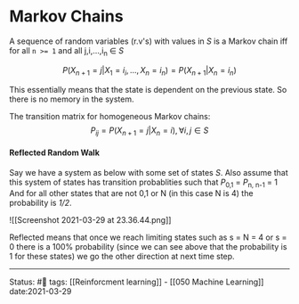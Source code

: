 # Markov Chains
A sequence of random variables (r.v's) with values in *S* is a Markov chain iff for all `n >= 1` and all j,i,...,i<sub>n</sub> ∈ *S*

$$P(X_{n+1} = j | X_1 = i_i ,..., X_n = i_n  ) = P(X_{n+1} | X_n = i_n) $$

This essentially means that the state is dependent on the previous state. So there is no memory in the system.

The transition matrix for homogeneous Markov chains:
$$
P_{ij} = P(X_{n+1} = j | X_n = i), \forall i,j \in S
$$

#### Reflected Random Walk
Say we have a system as below with some set of states *S*. Also assume that this system of states has transition probablities such that *P*<sub>0,1</sub> = *P*<sub>n, n-1</sub> = 1
And for all other states that are not 0,1 or N (in this case N is 4) the probability is *1/2*.


![[Screenshot 2021-03-29 at 23.36.44.png]]

Reflected means that once we reach limiting states such as s = N = 4 or s = 0 there is a 100% probability (since we can see above that the probability is 1 for these states) we go the other direction at next time step.

---
Status: #🌱 
tags: [[Reinforcment learning]] - [[050 Machine Learning]]
date:2021-03-29
